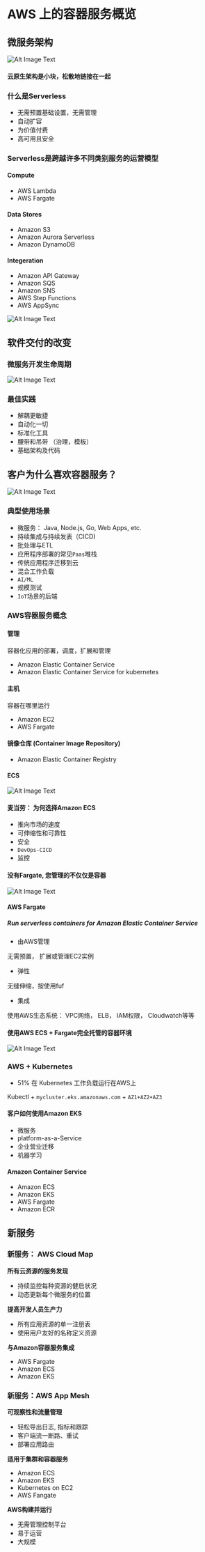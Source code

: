 # AWS 上的容器服务概览

## 微服务架构

![Alt Image Text](images/aws1_1.png "Body image")

#### 云原生架构是小块，松散地链接在一起

### 什么是Serverless

* 无需预置基础设置，无需管理
* 自动扩容
* 为价值付费
* 高可用且安全

### Serverless是跨越许多不同类别服务的运营模型

#### Compute 

* AWS Lambda
* AWS Fargate

#### Data Stores

* Amazon S3
* Amazon Aurora Serverless
* Amazon DynamoDB

#### Integeration

* Amazon API Gateway
* Amazon SQS
* Amazon SNS
* AWS Step Functions
* AWS AppSync


![Alt Image Text](images/aws1_2.png "Body image")

## 软件交付的改变

### 微服务开发生命周期

![Alt Image Text](images/aws1_3.png "Body image")

### 最佳实践

* 解耦更敏捷
* 自动化一切
* 标准化工具
* 腰带和吊带 （治理，模板）
* 基础架构及代码

## 客户为什么喜欢容器服务？

![Alt Image Text](images/aws1_4.png "Body image")

### 典型使用场景

* 微服务： Java, Node.js, Go, Web Apps, etc.
* 持续集成与持续发表（CICD)
* 批处理与ETL
* 应用程序部署的常见`Paas`堆栈
* 传统应用程序迁移到云
* 混合工作负载
* `AI/ML`
* 规模测试
* `IoT`场景的后端

### AWS容器服务概念

#### 管理

容器化应用的部署，调度，扩展和管理

* Amazon Elastic Container Service
* Amazon Elastic Container Service for kubernetes

#### 主机

容器在哪里运行

* Amazon EC2	
* AWS Fargate

#### 镜像仓库 (Container Image Repository)

* Amazon Elastic Container Registry

#### ECS 

![Alt Image Text](images/aws1_5.png "Body image")

#### 麦当劳： 为何选择Amazon ECS

* 推向市场的速度
* 可伸缩性和可靠性
* 安全
* `DevOps-CICD`
* 监控


#### 没有Fargate, 您管理的不仅仅是容器

![Alt Image Text](images/aws1_6.png "Body image")


#### AWS Fargate

##### Run serverless containers for Amazon Elastic Container Service

* 由AWS管理

无需预置， 扩展或管理EC2实例

* 弹性

无缝伸缩，按使用fuf

* 集成

使用AWS生态系统： VPC网络， ELB， IAM权限， Cloudwatch等等


#### 使用AWS ECS + Fargate完全托管的容器环境

![Alt Image Text](images/aws1_7.png "Body image")


### AWS + Kubernetes

* 51% 在 Kubernetes 工作负载运行在AWS上

Kubectl + `mycluster.eks.amazonaws.com` + `AZ1+AZ2+AZ3`

#### 客户如何使用Amazon EKS

* 微服务
* platform-as-a-Service
* 企业营业迁移
* 机器学习

#### Amazon Container Service

* Amazon ECS
* Amazon EKS
* AWS Fargate
* Amazon ECR


## 新服务

### 新服务： AWS Cloud Map

**所有云资源的服务发现** 

* 持续监控每种资源的健启状况 
* 动态更新每个微服务的位置 

**提高开发人员生产力** 

* 所有应用资源的单一注册表 
* 使用用户友好的名称定义资源 

**与Amazon容器服务集成** 

* AWS Fargate 
* Amazon ECS 
* Amazon EKS


### 新服务：AWS App Mesh

**可观察性和流量管理**
 
* 轻松导出日志, 指标和跟踪 
* 客户端流一断路、重试
* 部署应用路由

**适用于集群和容器服务** 

* Amazon ECS 
* Amazon EKS 
* Kubernetes on EC2 
* AWS Fangate

**AWS构建并运行**

* 无需管理控制平台
* 易于运营
* 大规模


